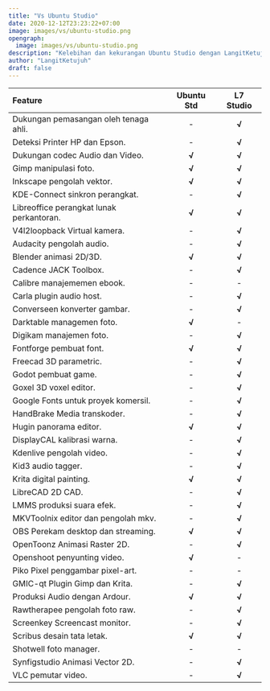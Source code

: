 ```yaml
---
title: "Vs Ubuntu Studio"
date: 2020-12-12T23:23:22+07:00
image: images/vs/ubuntu-studio.png
opengraph:
  image: images/vs/ubuntu-studio.png
description: "Kelebihan dan kekurangan Ubuntu Studio dengan LangitKetujuh Studio."
author: "LangitKetujuh"
draft: false
---
```


| Feature                          | Ubuntu Std | L7 Studio |
| :--------------------------------------- | :---: | :----: |
| Dukungan pemasangan oleh tenaga ahli.    |   -   | **√**  |
| Deteksi Printer HP dan Epson.            |   -   | **√**  |
| Dukungan codec Audio dan Video.          | **√** | **√**  |
| Gimp manipulasi foto.                    | **√** | **√**  |
| Inkscape pengolah vektor.                | **√** | **√**  |
| KDE-Connect sinkron perangkat.           |   -   | **√**  |
| Libreoffice perangkat lunak perkantoran. | **√** | **√**  |
| V4l2loopback Virtual kamera.             |   -   | **√**  |
| Audacity pengolah audio.                 |   -   | **√**  |
| Blender animasi 2D/3D.                   | **√** | **√**  |
| Cadence JACK Toolbox.                    |   -   | **√**  |
| Calibre manajememen ebook.               |   -   |   -    |
| Carla plugin audio host.                 |   -   | **√**  |
| Converseen konverter gambar.             |   -   | **√**  |
| Darktable managemen foto.                | **√** |   -    |
| Digikam manajemen foto.                  |   -   | **√**  |
| Fontforge pembuat font.                  | **√** | **√**  |
| Freecad 3D parametric.                   |   -   | **√**  |
| Godot pembuat game.                      |   -   | **√**  |
| Goxel 3D voxel editor.                   |   -   | **√**  |
| Google Fonts untuk proyek komersil.      |   -   | **√**  |
| HandBrake Media transkoder.              |   -   | **√**  |
| Hugin panorama editor.                   | **√** | **√**  |
| DisplayCAL kalibrasi warna.              |   -   | **√**  |
| Kdenlive pengolah video.                 |   -   | **√**  |
| Kid3 audio tagger.                       |   -   | **√**  |
| Krita digital painting.                  | **√** | **√**  |
| LibreCAD 2D CAD.                         |   -   | **√**  |
| LMMS produksi suara efek.                |   -   | **√**  |
| MKVToolnix editor dan pengolah mkv.      |   -   | **√**  |
| OBS Perekam desktop dan streaming.       | **√** | **√**  |
| OpenToonz Animasi Raster 2D.             |   -   | **√**  |
| Openshoot penyunting video.              | **√** |   -    |
| Piko Pixel penggambar pixel-art.         |   -   |   -    |
| GMIC-qt Plugin Gimp dan Krita.           |   -   | **√**  |
| Produksi Audio dengan Ardour.            | **√** | **√**  |
| Rawtherapee pengolah foto raw.           |   -   | **√**  |
| Screenkey Screencast monitor.            |   -   | **√**  |
| Scribus desain tata letak.               | **√** | **√**  |
| Shotwell foto manager.                   |   -   |   -    |
| Synfigstudio Animasi Vector 2D.          |   -   | **√**  |
| VLC pemutar video.                       |   -   | **√**  |
